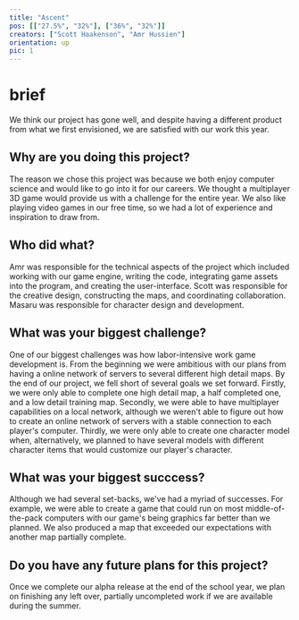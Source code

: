 ```yaml
---
title: "Ascent"
pos: [["27.5%", "32%"], ["36%", "32%"]]
creators: ["Scott Haakenson", "Amr Hussien"]
orientation: up
pic: 1
---
```


# brief
We think our project has gone well, and despite having a different product from what we first envisioned, we are satisfied with our work this year.

## Why are you doing this project?
The reason we chose this project was because we both enjoy computer science and would like to go into it for our careers. We thought a multiplayer 3D game would provide us with a challenge for the entire year. We also like playing video games in our free time, so we had a lot of experience and inspiration to draw from.

## Who did what?
Amr was responsible for the technical aspects of the project which included working with our game engine, writing the code, integrating game assets into the program, and creating the user-interface. Scott was responsible for the creative design, constructing the maps, and coordinating collaboration. Masaru was responsible for character design and development.

## What was your biggest challenge?
One of our biggest challenges was how labor-intensive work game development is. From the beginning we were ambitious with our plans from having a online network of servers to several different high detail maps. By the end of our project, we fell short of several goals we set forward. Firstly, we were only able to complete one high detail map, a half completed one, and a low detail training map. Secondly, we were able to have multiplayer capabilities on a local network, although we weren't able to figure out how to create an online network of servers with a stable connection to each player's computer. Thirdly, we were only able to create one character model when, alternatively, we planned to have several models with different character items that would customize our player's character.

## What was your biggest succcess?
Although we had several set-backs, we've had a myriad of successes. For example, we were able to create a game that could run on most middle-of-the-pack computers with our game's being graphics far better than we planned. We also produced a map that exceeded our expectations with another map partially complete.

## Do you have any future plans for this project?
Once we complete our alpha release at the end of the school year, we plan on finishing any left over, partially uncompleted work if we are available during the summer. 